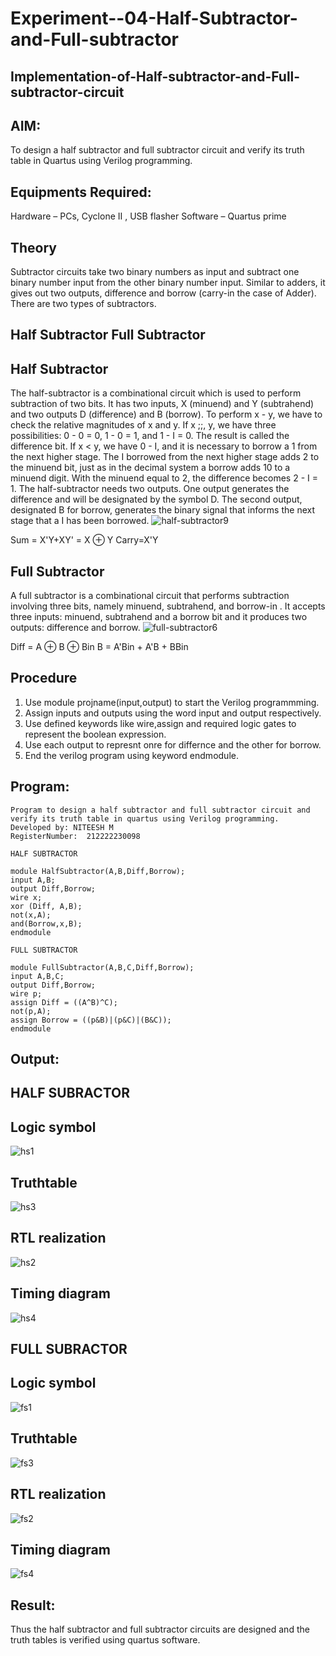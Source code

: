 # Experiment--04-Half-Subtractor-and-Full-subtractor
## Implementation-of-Half-subtractor-and-Full-subtractor-circuit
## AIM:
To design a half subtractor and full subtractor circuit and verify its truth table in Quartus using Verilog programming.

## Equipments Required:
Hardware – PCs, Cyclone II , USB flasher
Software – Quartus prime
## Theory
Subtractor circuits take two binary numbers as input and subtract one binary number input from the other binary number input. Similar to adders, it gives out two outputs, difference and borrow (carry-in the case of Adder). There are two types of subtractors.

## Half Subtractor Full Subtractor
## Half Subtractor
The half-subtractor is a combinational circuit which is used to perform subtraction of two bits. It has two inputs, X (minuend) and Y (subtrahend) and two outputs D (difference) and B (borrow). To perform x - y, we have to check the relative magnitudes of x and y. If x ;;, y, we have three possibilities: 0 - 0 = 0, 1 - 0 = 1, and 1 - I = 0. The result is called the difference bit. If x < y, we have 0 - I, and it is necessary to borrow a 1 from the next higher stage. The I borrowed from the next higher stage adds 2 to the minuend bit, just as in the decimal system a borrow adds 10 to a minuend digit. With the minuend equal to 2, the difference becomes 2 - I = 1. The half-subtractor needs two outputs. One output generates the difference and will be designated by the symbol D. The second output, designated B for borrow, generates the binary signal that informs the next stage that a I has been borrowed.
![half-subtractor9](de1.png)


Sum = X'Y+XY' = X ⊕ Y
Carry=X'Y

## Full Subtractor
A full subtractor is a combinational circuit that performs subtraction involving three bits, namely minuend, subtrahend, and borrow-in . It accepts three inputs: minuend, subtrahend and a borrow bit and it produces two outputs: difference and borrow. 
![full-subtractor6](de2.png)


Diff = A ⊕ B ⊕ Bin B = A'Bin + A'B + BBin

## Procedure
1) Use module projname(input,output) to start the Verilog programmming.
2) Assign inputs and outputs using the word input and output respectively.
3) Use defined keywords like wire,assign and required logic gates to represent the boolean expression.
4) Use each output to represnt onre for differnce and the other for borrow.
5) End the verilog program using keyword endmodule.
## Program:
```
Program to design a half subtractor and full subtractor circuit and verify its truth table in quartus using Verilog programming.
Developed by: NITEESH M
RegisterNumber:  212222230098
```
```
HALF SUBTRACTOR

module HalfSubtractor(A,B,Diff,Borrow);
input A,B;
output Diff,Borrow;
wire x;
xor (Diff, A,B);
not(x,A);
and(Borrow,x,B);
endmodule
```

``` 
FULL SUBTRACTOR

module FullSubtractor(A,B,C,Diff,Borrow);
input A,B,C;
output Diff,Borrow;
wire p;
assign Diff = ((A^B)^C);
not(p,A);
assign Borrow = ((p&B)|(p&C)|(B&C));
endmodule
```

## Output:
## HALF SUBRACTOR
## Logic symbol
![hs1](de3.png)

## Truthtable
![hs3](de4.png)



##  RTL realization
![hs2](de5.png)


## Timing diagram 
![hs4](de6.png)

## FULL SUBRACTOR
## Logic symbol
![fs1](de7.png)

## Truthtable

![fs3](de8.png)


##  RTL realization

![fs2](de9.png)

## Timing diagram 
![fs4](de10.png)

## Result:
Thus the half subtractor and full subtractor circuits are designed and the truth tables is verified using quartus software.
